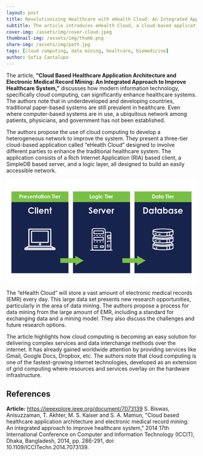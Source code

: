 ```yaml
---
layout: post
title: Revolutionizing Healthcare with eHealth Cloud: An Integrated Approach for a Healthier Future 
subtitle: The article introduces eHealth Cloud, a cloud-based application aimed at creating a heterogeneous network among patients, physicians, and government, thereby improving healthcare, particularly in developing countries.
cover-img: /assets/img/cover-cloud.jpeg
thumbnail-img: /assets/img/thumb.png
share-img: /assets/img/path.jpg
tags: [cloud computing, data mining, healtcare, biomedicine]
author: Sofia Cantalupo
---
```


The article, **“Cloud Based Healthcare Application Architecture and Electronic Medical Record Mining: An Integrated Approach to Improve Healthcare System,”** discusses how modern information technology, specifically cloud computing, can significantly enhance healthcare systems. The authors note that in underdeveloped and developing countries, traditional paper-based systems are still prevalent in healthcare. Even where computer-based systems are in use, a ubiquitous network among patients, physicians, and government has not been established.

The authors propose the use of cloud computing to develop a heterogeneous network to improve the system. They present a three-tier cloud-based application called “eHealth Cloud” designed to involve different parties to enhance the traditional healthcare system. The application consists of a Rich Internet Application (RIA) based client, a SimpleDB based server, and a logic layer, all designed to build an easily accessible network.

![Three-Tier-Architecture](/assets/img/three-tier-arch.png)

The “eHealth Cloud” will store a vast amount of electronic medical records (EMR) every day. This large data set presents new research opportunities, particularly in the area of data mining. The authors propose a process for data mining from the large amount of EMR, including a standard for exchanging data and a mining model. They also discuss the challenges and future research options.

The article highlights how cloud computing is becoming an easy solution for delivering complex services and data interchange methods over the internet. It has already gained worldwide attention by providing services like Gmail, Google Docs, Dropbox, etc. The authors note that cloud computing is one of the fastest-growing internet technologies, developed as an extension of grid computing where resources and services overlay on the hardware infrastructure.

## References
**Article:** https://ieeexplore.ieee.org/document/7073139
S. Biswas, Anisuzzaman, T. Akhter, M. S. Kaiser and S. A. Mamun, "Cloud based healthcare application architecture and electronic medical record mining: An integrated approach to improve healthcare system," 2014 17th International Conference on Computer and Information Technology (ICCIT), Dhaka, Bangladesh, 2014, pp. 286-291, doi: 10.1109/ICCITechn.2014.7073139.

